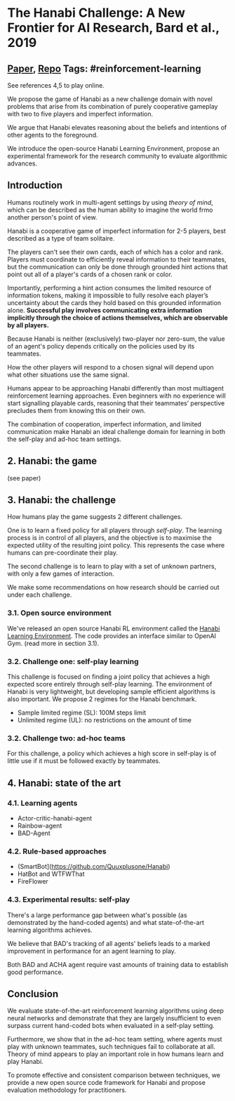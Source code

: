 # The Hanabi Challenge: A New Frontier for AI Research, Bard et al., 2019

## [Paper](https://arxiv.org/abs/1902.00506), [Repo](#3.1.-Open-source-environment) Tags: \#reinforcement-learning

See references 4,5 to play online.

We propose the game of Hanabi as a new challenge domain with novel problems that arise from its combination of purely cooperative gameplay with two to five players and imperfect information.

We argue that Hanabi elevates reasoning about the beliefs and intentions of other agents to the foreground.

We introduce the open-source Hanabi Learning Environment, propose an experimental framework for the research community to evaluate algorithmic advances.

## Introduction

Humans routinely work in multi-agent settings by using *theory of mind*, which can be described as the human ability to imagine the world frmo another person's point of view.

Hanabi is a cooperative game of imperfect information for 2-5 players, best described as a type of team solitaire.

The players can't see their own cards, each of which has a color and rank. Players must coordinate to efficiently reveal information to their teammates, but the communication can only be done through grounded hint actions that point out all of a player's cards of a chosen rank or color.

Importantly, performing a hint action consumes the limited resource of
information tokens, making it impossible to fully resolve each player’s uncertainty about the cards they hold based on this grounded information alone. **Successful play involves communicating extra information implicitly through the choice of actions themselves, which are observable by all players.**

Because Hanabi is neither (exclusively) two-player nor zero-sum, the value of an agent's policy depends critically on the policies used by its teammates.

How the other players will respond to a chosen signal will depend upon what other situations use the same signal.

Humans appear to be approaching Hanabi differently than most multiagent reinforcement learning approaches. Even beginners with no experience will start signalling playable cards, reasoning that their teammates’ perspective precludes them from knowing this on their own.

The combination of cooperation, imperfect information, and limited communication make Hanabi an ideal challenge domain for learning in both the self-play and ad-hoc team settings.

## 2. Hanabi: the game

(see paper)

## 3. Hanabi: the challenge

How humans play the game suggests 2 different challenges.

One is to learn a fixed policy for all players through *self-play*. The learning process is in control of all players, and the objective is to maximise the expected utility of the resulting joint policy. This represents the case where humans can pre-coordinate their play.

The second challenge is to learn to play with a set of unknown partners, with only a few games of interaction.

We make some recommendations on how research should be carried out under each challenge.

### 3.1. Open source environment

We've released an open source Hanabi RL environment called the [Hanabi Learning Environment](https://github.com/deepmind/hanabi-learning-environment). The code provides an interface similar to OpenAI Gym. (read more in section 3.1).

### 3.2. Challenge one: self-play learning

This challenge is focused on finding a joint policy that achieves a high expected score entirely through self-play learning. The environment of Hanabi is very lightweight, but developing sample efficient algorithms is also important. We propose 2 regimes for the Hanabi benchmark.

* Sample limited regime (SL): 100M steps limit
* Unlimited regime (UL): no restrictions on the amount of time

### 3.2. Challenge two: ad-hoc teams

For this challenge, a policy which achieves a high score in self-play is of little use if it must be followed exactly by teammates.

## 4. Hanabi: state of the art

### 4.1. Learning agents

* Actor-critic-hanabi-agent
* Rainbow-agent
* BAD-Agent

### 4.2. Rule-based approaches

* (SmartBot](https://github.com/Quuxplusone/Hanabi)
* HatBot and WTFWThat
* FireFlower

### 4.3. Experimental results: self-play

There's a large performance gap between what's possible (as demonstrated by the hand-coded agents) and what state-of-the-art learning algorithms achieves.

We believe that BAD's tracking of all agents' beliefs leads to a marked improvement in performance for an agent learning to play.

Both BAD and ACHA agent require vast amounts of training data to establish good performance.

## Conclusion

We evaluate state-of-the-art reinforcement learning algorithms using deep neural networks and demonstrate that they are largely insufficient to even surpass current hand-coded bots when evaluated in a self-play setting.

Furthermore, we show that in the ad-hoc team setting, where agents must play with unknown teammates, such techniques fail to collaborate at all. Theory of mind appears to play an important role in how humans learn and play Hanabi.

To promote effective and consistent comparison between techniques, we provide a new open source code framework for Hanabi and propose evaluation methodology for practitioners.

